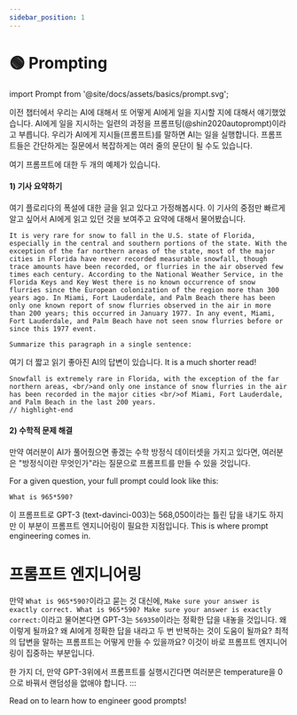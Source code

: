 ```yaml
---
sidebar_position: 1
---
```


# 🟢 Prompting

import Prompt from '@site/docs/assets/basics/prompt.svg';

<div style={{textAlign: 'center'}}>
  <Prompt style={{width:"100%",height:"300px",verticalAlign:"top"}}/>
</div>

이전 챕터에서 우리는 AI에 대해서 또 어떻게 AI에게 일을 지시할 지에 대해서 얘기했었습니다. AI에게 일을 지시하는 일련의 과정을 프롬프팅(@shin2020autoprompt)이라고 부릅니다. 우리가 AI에게 지시들(프롬프트)를 말하면 AI는 일을 실행합니다. 프롬프트들은 간단하게는 질문에서 복잡하게는 여러 줄의 문단이 될 수도 있습니다.

여기 프롬프트에 대한 두 개의 예제가 있습니다.

#### 1) 기사 요약하기

여기 플로리다의 폭설에 대한 글을 읽고 있다고 가정해봅시다. 이 기사의 중점만 빠르게 알고 싶어서 AI에게 읽고 있던 것을 보여주고 요약에 대해서 물어봤습니다.

```
It is very rare for snow to fall in the U.S. state of Florida, especially in the central and southern portions of the state. With the exception of the far northern areas of the state, most of the major cities in Florida have never recorded measurable snowfall, though trace amounts have been recorded, or flurries in the air observed few times each century. According to the National Weather Service, in the Florida Keys and Key West there is no known occurrence of snow flurries since the European colonization of the region more than 300 years ago. In Miami, Fort Lauderdale, and Palm Beach there has been only one known report of snow flurries observed in the air in more than 200 years; this occurred in January 1977. In any event, Miami, Fort Lauderdale, and Palm Beach have not seen snow flurries before or since this 1977 event.

Summarize this paragraph in a single sentence:
```

여기 더 짧고 읽기 좋아진 AI의 답변이 있습니다. It is a much shorter read!

```text
Snowfall is extremely rare in Florida, with the exception of the far northern areas, <br/>and only one instance of snow flurries in the air has been recorded in the major cities <br/>of Miami, Fort Lauderdale, and Palm Beach in the last 200 years.
// highlight-end
```

#### 2) 수학적 문제 해결

만약 여러분이 AI가 풀어줬으면 좋겠는 수학 방정식 데이터셋을 가지고 있다면, 여러분은 "방정식이란 무엇인가"라는 질문으로 프롬프트를 만들 수 있을 것입니다.

For a given question, your full prompt could look like this:

```
What is 965*590?
```

이 프롬프트로 GPT-3 (text-davinci-003)는 568,050이라는 틀린 답을 내기도 하지만 이 부분이 프롬프트 엔지니어링이 필요한 지점입니다. This is where prompt engineering comes in.

# 프롬프트 엔지니어링

만약 `What is 965*590?`이라고 묻는 것 대신에, `Make sure your answer is exactly correct. What is 965*590? Make sure your answer is exactly correct:`이라고 물어본다면 GPT-3는 `569350`이라는 정확한 답을 내놓을 것입니다. 왜 이렇게 될까요? 왜 AI에게 정확한 답을 내라고 두 번 반복하는 것이 도움이 될까요? 최적의 답변을 말하는 프롬프트는 어떻게 만들 수 있을까요? 이것이 바로 프롬프트 엔지니어링이 집중하는 부분입니다.

한 가지 더, 만약 GPT-3위에서 프롬프트를 실행시긴다면 여러분은 temperature을 0으로 바꿔서 랜덤성을 없애야 합니다.
:::

Read on to learn how to engineer good prompts!

[^2]: This paragraph is from https://en.wikipedia.org/wiki/Snow_in_Florida
